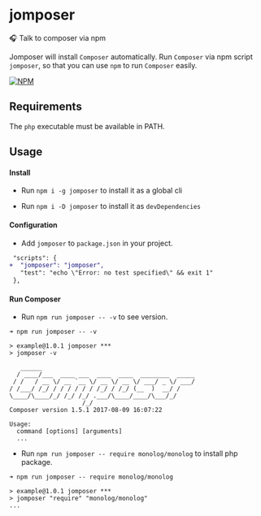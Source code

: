 jomposer
=======
:headphones: Talk to composer via npm

Jomposer will install `Composer` automatically.
Run `Composer` via npm script `jomposer`, so that you can use `npm` to run `Composer` easily.

[![NPM](https://nodei.co/npm/jomposer.png?downloads=true&downloadRank=true&stars=true)](https://nodei.co/npm/jomposer/)

## Requirements

The `php` executable must be available in PATH.

## Usage

#### Install

- Run `npm i -g jomposer` to install it as a global cli

- Run `npm i -D jomposer` to install it as `devDependencies`

#### Configuration

- Add `jomposer` to `package.json` in your project.

```diff
 "scripts": {
+  "jomposer": "jomposer",
   "test": "echo \"Error: no test specified\" && exit 1"
 },
```

#### Run Composer

- Run `npm run jomposer -- -v` to see version.

```
➜ npm run jomposer -- -v

> example@1.0.1 jomposer ***
> jomposer -v

   ______
  / ____/___  ____ ___  ____  ____  ________  _____
 / /   / __ \/ __ `__ \/ __ \/ __ \/ ___/ _ \/ ___/
/ /___/ /_/ / / / / / / /_/ / /_/ (__  )  __/ /
\____/\____/_/ /_/ /_/ .___/\____/____/\___/_/
                    /_/
Composer version 1.5.1 2017-08-09 16:07:22

Usage:
  command [options] [arguments]
  ...
```

- Run `npm run jomposer -- require monolog/monolog` to install php package.

```
➜ npm run jomposer -- require monolog/monolog

> example@1.0.1 jomposer ***
> jomposer "require" "monolog/monolog"
...
```

